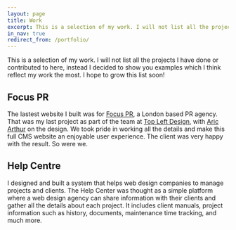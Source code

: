 ```yaml
---
layout: page
title: Work
excerpt: This is a selection of my work. I will not list all the projects I have done or contributed to here, instead I decided to show you examples which I think reflect my work the most.
in_nav: true
redirect_from: /portfolio/
---
```


This is a selection of my work. I will not list all the projects I have done or contributed to here, instead I decided to show you examples which I think reflect my work the most. I hope to grow this list soon!

## Focus PR

The lastest website I built was for [Focus PR](//focuspr.co.uk), a London based PR agency. That was my last project as part of the team at [Top Left Design](//topleftdesign.com), with [Aric Arthur](//aricarthur.co.uk) on the design. We took pride in working all the details and make this full CMS website an enjoyable user experience. The client was very happy with the result. So were we.

## Help Centre

I designed and built a system that helps web design companies to manage projects and clients. The Help Center was thought as a simple platform where a web design agency can share information with their clients and gather all the details about each project. It includes client manuals, project information such as history, documents, maintenance time tracking, and much more.
